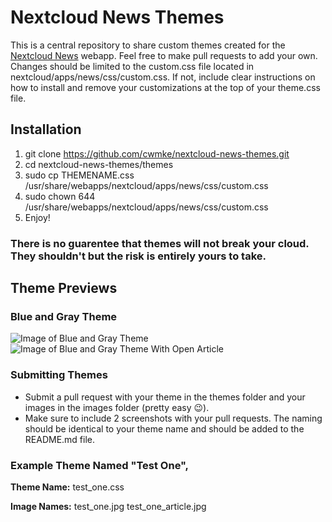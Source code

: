 # Nextcloud News Themes
This is a central repository to share custom themes created for the [Nextcloud News](https://github.com/nextcloud/news) webapp. Feel free to make pull requests to add your own. 
Changes should be limited to the custom.css file located in nextcloud/apps/news/css/custom.css. If not, include clear instructions on how to install and remove your customizations at the top of your theme.css file.

## Installation 
1. git clone https://github.com/cwmke/nextcloud-news-themes.git
2. cd nextcloud-news-themes/themes
3. sudo cp THEMENAME.css /usr/share/webapps/nextcloud/apps/news/css/custom.css
4. sudo chown 644 /usr/share/webapps/nextcloud/apps/news/css/custom.css
5. Enjoy!

### There is no guarentee that themes will not break your cloud. They shouldn't but the risk is entirely yours to take.

## Theme Previews

### Blue and Gray Theme
![Image of Blue and Gray Theme](https://raw.githubusercontent.com/cwmke/nextcloud-news-themes/master/images/blue_and_gray.jpg)
![Image of Blue and Gray Theme With Open Article](https://raw.githubusercontent.com/cwmke/nextcloud-news-themes/master/images/blue_and_gray_article.png)

### Submitting Themes
- Submit a pull request with your theme in the themes folder and your images in the images folder (pretty easy 😉).
- Make sure to include 2 screenshots with your pull requests. The naming should be identical to your theme name and should be added to the README.md file. 

### Example Theme Named "Test One", 

**Theme Name:** test_one.css

**Image Names:** test_one.jpg test_one_article.jpg
